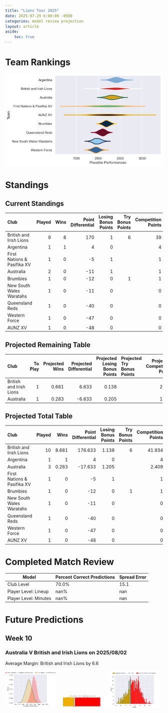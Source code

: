 ```yaml
---  
title: "Lions Tour 2025"  
date: 2025-07-29 6:00:00 -0500  
categories: model review projection  
layout: article  
aside:  
    toc: true  
---
```

# Team Rankings


![Club Rankings](plots/rankings_Lions_Tour_2025.png)
# Standings

## Current Standings


| Club                        |   Played |   Wins |   Point Differential |   Losing Bonus Points |   Try Bonus Points |   Competition Points |
|:----------------------------|---------:|-------:|---------------------:|----------------------:|-------------------:|---------------------:|
| British and Irish Lions     |        9 |      8 |                  170 |                     1 |                  6 |                   39 |
| Argentina                   |        1 |      1 |                    4 |                     0 |                    |                    4 |
| First Nations & Pasifika XV |        1 |      0 |                   -5 |                     1 |                    |                    1 |
| Australia                   |        2 |      0 |                  -11 |                     1 |                    |                    1 |
| Brumbies                    |        1 |      0 |                  -12 |                     0 |                  1 |                    1 |
| New South Wales Waratahs    |        1 |      0 |                  -11 |                     0 |                    |                    0 |
| Queensland Reds             |        1 |      0 |                  -40 |                     0 |                    |                    0 |
| Western Force               |        1 |      0 |                  -47 |                     0 |                    |                    0 |
| AUNZ XV                     |        1 |      0 |                  -48 |                     0 |                    |                    0 |



## Projected Remaining Table


| Club                    |   To Play |   Projected Wins |   Projected Differential |   Projected Losing Bonus Points | Projected Try Bonus Points   |   Projected Competition Points |
|:------------------------|----------:|-----------------:|-------------------------:|--------------------------------:|:-----------------------------|-------------------------------:|
| British and Irish Lions |         1 |            0.681 |                    6.633 |                           0.138 |                              |                          2.934 |
| Australia               |         1 |            0.283 |                   -6.633 |                           0.205 |                              |                          1.409 |



## Projected Total Table


| Club                        |   Played |   Wins |   Point Differential |   Losing Bonus Points |   Try Bonus Points |   Competition Points |
|:----------------------------|---------:|-------:|---------------------:|----------------------:|-------------------:|---------------------:|
| British and Irish Lions     |       10 |  8.681 |              176.633 |                 1.138 |                  6 |               41.934 |
| Argentina                   |        1 |  1     |                4     |                 0     |                    |                4     |
| Australia                   |        3 |  0.283 |              -17.633 |                 1.205 |                    |                2.409 |
| First Nations & Pasifika XV |        1 |  0     |               -5     |                 1     |                    |                1     |
| Brumbies                    |        1 |  0     |              -12     |                 0     |                  1 |                1     |
| New South Wales Waratahs    |        1 |  0     |              -11     |                 0     |                    |                0     |
| Queensland Reds             |        1 |  0     |              -40     |                 0     |                    |                0     |
| Western Force               |        1 |  0     |              -47     |                 0     |                    |                0     |
| AUNZ XV                     |        1 |  0     |              -48     |                 0     |                    |                0     |



# Completed Match Review


| Model | Percent Correct Predictions | Spread Error |
| ------ | ------ | ------ |
| Club Level | 70.0% | 15.1 |
| Player Level: Lineup | nan% | nan |
| Player Level: Minutes | nan% | nan |


# Future Predictions

## Week 10

### Australia V British and Irish Lions on 2025/08/02


Average Margin: British and Irish Lions by 6.6

<p float="left">
<img src="plots\2025-08-02-Australia_V_BritishandIrishLions_performances.png" width="32%" />
<img src="plots\2025-08-02-Australia_V_BritishandIrishLions_resultbar.png" width="32%" />
<img src="plots\2025-08-02-Australia_V_BritishandIrishLions_spreads.png" width="32%" />
</p>
